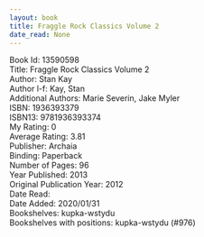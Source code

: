 ```yaml
---
layout: book
title: Fraggle Rock Classics Volume 2
date_read: None
---
```


Book Id: 13590598<br />
Title: Fraggle Rock Classics Volume 2<br />
Author: Stan Kay<br />
Author l-f: Kay, Stan<br />
Additional Authors: Marie Severin, Jake Myler<br />
ISBN: 1936393379<br />
ISBN13: 9781936393374<br />
My Rating: 0<br />
Average Rating: 3.81<br />
Publisher: Archaia<br />
Binding: Paperback<br />
Number of Pages: 96<br />
Year Published: 2013<br />
Original Publication Year: 2012<br />
Date Read: <br />
Date Added: 2020/01/31<br />
Bookshelves: kupka-wstydu<br />
Bookshelves with positions: kupka-wstydu (#976)<br />

